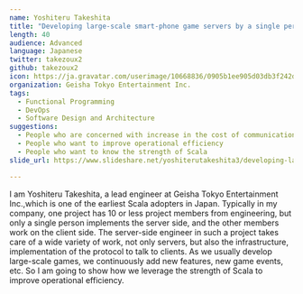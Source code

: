 ```yaml
---
name: Yoshiteru Takeshita
title: "Developing large-scale smart-phone game servers by a single person"
length: 40
audience: Advanced
language: Japanese
twitter: takezoux2
github: takezoux2
icon: https://ja.gravatar.com/userimage/10668836/0905b1ee905d03db3f242d210785ee64.jpeg
organization: Geisha Tokyo Entertainment Inc.
tags:
  - Functional Programming 
  - DevOps 
  - Software Design and Architecture
suggestions:
  - People who are concerned with increase in the cost of communication
  - People who want to improve operational efficiency
  - People who want to know the strength of Scala
slide_url: https://www.slideshare.net/yoshiterutakeshita3/developing-largescale-smartphone-game-servers-by-a-single-person

---
```

I am Yoshiteru Takeshita, a lead engineer at Geisha Tokyo Entertainment Inc.,which is one of the earliest Scala adopters in Japan.
Typically in my company, one project has 10 or less project members from engineering,
but only a single person implements the server side, and the other members work on the client side.
The server-side engineer in such a project takes care of a wide variety of work, 
not only servers, but also the infrastructure, implementation of the protocol to talk to clients.
As we usually develop large-scale games, we continuously add new features, new game events, etc.
So I am going to show how we leverage the strength of Scala to improve operational efficiency.

